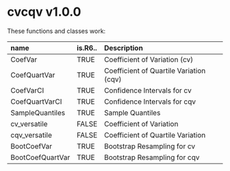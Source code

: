 # cvcqv v1.0.0

These functions and classes work:     

|name             |is.R6.. |Description                             |
|:----------------|:-------|:---------------------------------------|
|CoefVar          |TRUE    |Coefficient of Variation (cv)           |
|CoefQuartVar     |TRUE    |Coefficient of Quartile Variation (cqv) |
|CoefVarCI        |TRUE    |Confidence Intervals for cv             |
|CoefQuartVarCI   |TRUE    |Confidence Intervals for cqv            |
|SampleQuantiles  |TRUE    |Sample Quantiles                        |
|cv_versatile     |FALSE   |Coefficient of Variation                |
|cqv_versatile    |FALSE   |Coefficient of Quartile Variation       |
|BootCoefVar      |TRUE    |Bootstrap Resampling for cv             |
|BootCoefQuartVar |TRUE    |Bootstrap Resampling for cqv            |
